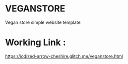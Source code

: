 # VEGANSTORE 
  Vegan store simple website template
# Working Link :
  https://iodized-arrow-cheshire.glitch.me/veganstore.html
